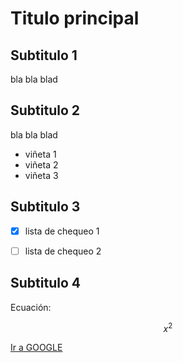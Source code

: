 # Titulo principal

## Subtitulo 1

bla bla blad

## Subtitulo 2

bla bla blad

* viñeta 1
* viñeta 2
* viñeta 3

## Subtitulo 3

- [X] lista de chequeo 1

- [ ] lista de chequeo 2

## Subtitulo 4

Ecuación:

$$ x^2 $$

<a href="http://www.google.com.co">Ir a GOOGLE</a>
